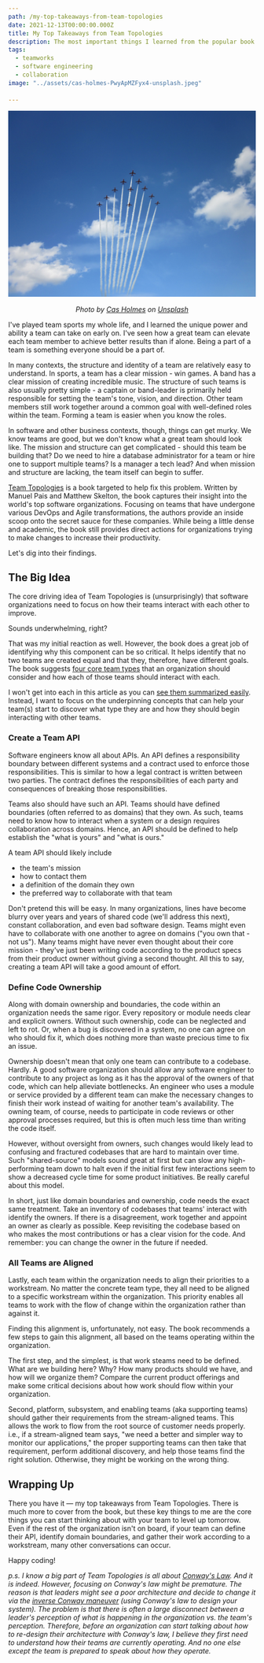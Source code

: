 ```yaml
---
path: /my-top-takeaways-from-team-topologies
date: 2021-12-13T00:00:00.000Z
title: My Top Takeaways from Team Topologies
description: The most important things I learned from the popular book and how I'm trying to apply them.
tags:
  - teamworks
  - software engineering
  - collaboration
image: "../assets/cas-holmes-PwyApMZFyx4-unsplash.jpeg"

---
```


<center>

!["growing sapling"](../assets/cas-holmes-PwyApMZFyx4-unsplash.jpeg)

<i> 

Photo by <a href="https://unsplash.com/@cas1111?utm_source=unsplash&utm_medium=referral&utm_content=creditCopyText">Cas Holmes</a> on <a href="https://unsplash.com/s/photos/formation?utm_source=unsplash&utm_medium=referral&utm_content=creditCopyText">Unsplash</a>
    
</i>

</center>

I've played team sports my whole life, and I learned the unique power and ability a team can take on early on. I've seen how a great team can elevate each team member to achieve better results than if alone. Being a part of a team is something everyone should be a part of.

In many contexts, the structure and identity of a team are relatively easy to understand. In sports, a team has a clear mission - win games. A band has a clear mission of creating incredible music. The structure of such teams is also usually pretty simple - a captain or band-leader is primarily held responsible for setting the team's tone, vision, and direction. Other team members still work together around a common goal with well-defined roles within the team. Forming a team is easier when you know the roles.

In software and other business contexts, though, things can get murky. We know teams are good, but we don't know what a great team should look like. The mission and structure can get complicated - should this team be building that? Do we need to hire a database administrator for a team or hire one to support multiple teams? Is a manager a tech lead? And when mission and structure are lacking, the team itself can begin to suffer.

[Team Topologies](https://www.amazon.com/dp/1942788819/ref=cm_sw_r_tw_dp_HNAAY7T48G4ZAHAQ1644) is a book targeted to help fix this problem. Written by Manuel Pais and Matthew Skelton, the book captures their insight into the world's top software organizations. Focusing on teams that have undergone various DevOps and Agile transformations, the authors provide an inside scoop onto the secret sauce for these companies. While being a little dense and academic, the book still provides direct actions for organizations trying to make changes to increase their productivity.

Let's dig into their findings.

## The Big Idea

The core driving idea of Team Topologies is (unsurprisingly) that software organizations need to focus on how their teams interact with each other to improve.

Sounds underwhelming, right?

That was my initial reaction as well. However, the book does a great job of identifying why this component can be so critical. It helps identify that no two teams are created equal and that they, therefore, have different goals. The book suggests [four core team types](https://teamtopologies.com/key-concepts) that an organization should consider and how each of those teams should interact with each.

I won't get into each in this article as you can [see them summarized easily](https://danlebrero.com/2021/01/20/team-topologies-summary/). Instead, I want to focus on the underpinning concepts that can help your team(s) start to discover what type they are and how they should begin interacting with other teams.

### Create a Team API

Software engineers know all about APIs. An API defines a responsibility boundary between different systems and a contract used to enforce those responsibilities. This is similar to how a legal contract is written between two parties. The contract defines the responsibilities of each party and consequences of breaking those responsibilities.

Teams also should have such an API. Teams should have defined boundaries (often referred to as domains) that they own. As such, teams need to know how to interact when a system or a design requires collaboration across domains. Hence, an API should be defined to help establish the "what is yours" and "what is ours."

A team API should likely include
* the team's mission
* how to contact them
* a definition of the domain they own
* the preferred way to collaborate with that team

Don't pretend this will be easy. In many organizations, lines have become blurry over years and years of shared code (we'll address this next), constant collaboration, and even bad software design. Teams might even have to collaborate with one another to agree on domains ("you own that - not us"). Many teams might have never even thought about their core mission - they've just been writing code according to the product specs from their product owner without giving a second thought. All this to say, creating a team API will take a good amount of effort.

### Define Code Ownership

Along with domain ownership and boundaries, the code within an organization needs the same rigor. Every repository or module needs clear and explicit owners. Without such ownership, code can be neglected and left to rot. Or, when a bug is discovered in a system, no one can agree on who should fix it, which does nothing more than waste precious time to fix an issue.

Ownership doesn't mean that only one team can contribute to a codebase. Hardly. A good software organization should allow any software engineer to contribute to any project as long as it has the approval of the owners of that code, which can help alleviate bottlenecks. An engineer who uses a module or service provided by a different team can make the necessary changes to finish their work instead of waiting for another team's availability. The owning team, of course, needs to participate in code reviews or other approval processes required, but this is often much less time than writing the code itself.

However, without oversight from owners, such changes would likely lead to confusing and fractured codebases that are hard to maintain over time. Such "shared-source" models sound great at first but can slow any high-performing team down to halt even if the initial first few interactions seem to show a decreased cycle time for some product initiatives. Be really careful about this model.

In short, just like domain boundaries and ownership, code needs the exact same treatment. Take an inventory of codebases that teams' interact with identify the owners. If there is a disagreement, work together and appoint an owner as clearly as possible. Keep revisiting the codebase based on who makes the most contributions or has a clear vision for the code. And remember: you can change the owner in the future if needed.


### All Teams are Aligned

Lastly, each team within the organization needs to align their priorities to a workstream. No matter the concrete team type, they all need to be aligned to a specific workstream within the organization. This priority enables all teams to work with the flow of change within the organization rather than against it.

Finding this alignment is, unfortunately, not easy. The book recommends a few steps to gain this alignment, all based on the teams operating within the organization. 

The first step, and the simplest, is that work steams need to be defined. What are we building here? Why? How many products should we have, and how will we organize them? Compare the current product offerings and make some critical decisions about how work should flow within your organization.

Second, platform, subsystem, and enabling teams (aka supporting teams) should gather their requirements from the stream-aligned teams. This allows the work to flow from the root source of customer needs properly. i.e., if a stream-aligned team says, "we need a better and simpler way to monitor our applications," the proper supporting teams can then take that requirement, perform additional discovery, and help those teams find the right solution. Otherwise, they might be working on the wrong thing.

## Wrapping Up

There you have it — my top takeaways from Team Topologies. There is much more to cover from the book, but these key things to me are the core things you can start thinking about with your team to level up tomorrow. Even if the rest of the organization isn't on board, if your team can define their API, identify domain boundaries, and gather their work according to a workstream, many other conversations can occur.

Happy coding!

_p.s. I know a big part of Team Topologies is all about [Conway's Law](https://en.wikipedia.org/wiki/Conway%27s_law). And it is indeed. However, focusing on Conway's law might be premature. The reason is that leaders might see a poor architecture and decide to change it via the [inverse Conway maneuver](https://blog.octo.com/en/how-to-deal-with-an-inverse-conway-maneuver-a-talk-by-romain-vailleux-at-duck-conf-2021/) (using Conway's law to design your system). The problem is that there is often a large disconnect between a leader's perception of what is happening in the organization vs. the team's perception. Therefore, before an organization can start talking about how to re-design their architecture with Conway's law, I believe they first need to understand how their teams are currently operating. And no one else except the team is prepared to speak about how they operate._